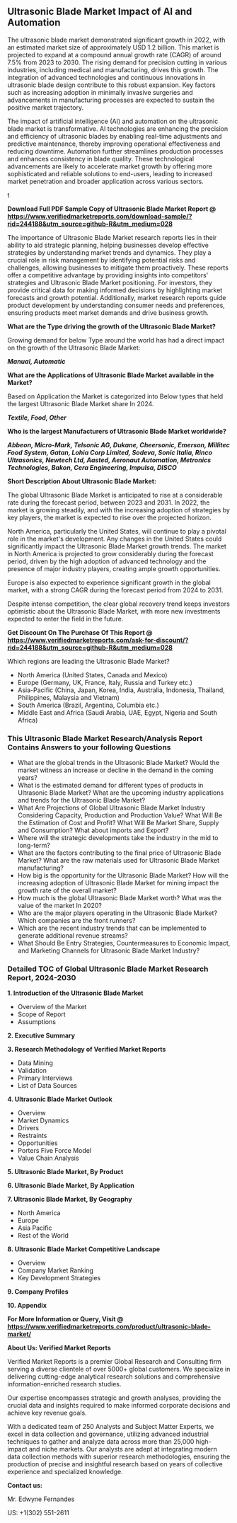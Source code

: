 <h2>Ultrasonic Blade Market Impact of AI and Automation</h2><p>The ultrasonic blade market demonstrated significant growth in 2022, with an estimated market size of approximately USD 1.2 billion. This market is projected to expand at a compound annual growth rate (CAGR) of around 7.5% from 2023 to 2030. The rising demand for precision cutting in various industries, including medical and manufacturing, drives this growth. The integration of advanced technologies and continuous innovations in ultrasonic blade design contribute to this robust expansion. Key factors such as increasing adoption in minimally invasive surgeries and advancements in manufacturing processes are expected to sustain the positive market trajectory.</p><p>The impact of artificial intelligence (AI) and automation on the ultrasonic blade market is transformative. AI technologies are enhancing the precision and efficiency of ultrasonic blades by enabling real-time adjustments and predictive maintenance, thereby improving operational effectiveness and reducing downtime. Automation further streamlines production processes and enhances consistency in blade quality. These technological advancements are likely to accelerate market growth by offering more sophisticated and reliable solutions to end-users, leading to increased market penetration and broader application across various sectors.</p>t</p><p id="" class=""><strong>Download Full PDF Sample Copy of Ultrasonic Blade Market Report @ <a href="https://www.verifiedmarketreports.com/download-sample/?rid=244188&utm_source=github-R&utm_medium=028" target="_blank">https://www.verifiedmarketreports.com/download-sample/?rid=244188&utm_source=github-R&utm_medium=028</a></strong></p><p>The importance of&nbsp;Ultrasonic Blade Market research reports lies in their ability to aid strategic planning, helping businesses develop effective strategies by understanding market trends and dynamics. They play a crucial role in risk management by identifying potential risks and challenges, allowing businesses to mitigate them proactively. These reports offer a competitive advantage by providing insights into competitors' strategies and Ultrasonic Blade Market positioning. For investors, they provide critical data for making informed decisions by highlighting market forecasts and growth potential. Additionally, market research reports guide product development by understanding consumer needs and preferences, ensuring products meet market demands and drive business growth.</p><p><strong>What are the&nbsp;Type driving the growth of the Ultrasonic Blade Market?</strong></p><p id="" class="">Growing demand for below Type around the world has had a direct impact on the growth of the Ultrasonic Blade Market:</p><em><strong>Manual, Automatic</strong></em></p><strong>What are the&nbsp;Applications&nbsp;of Ultrasonic Blade Market available in the Market?</strong></p><p id="" class="">Based on Application the Market is categorized into Below types that held the largest Ultrasonic Blade Market share In 2024.</p><em><strong>Textile, Food, Other</strong></em></p><strong>Who is the largest Manufacturers of Ultrasonic Blade Market worldwide?</strong></p><p><em><strong>Abbeon, Micro-Mark, Telsonic AG, Dukane, Cheersonic, Emerson, Millitec Food System, Gatan, Lohia Corp Limited, Sodeva, Sonic Italia, Rinco Ultrasonics, Newtech Ltd, Aasted, Aeronaut Automation, Metronics Technologies, Bakon, Cera Engineering, Impulsa, DISCO</strong></em></p><p id="" class=""><strong>Short Description About Ultrasonic Blade Market:</strong></p><p>The global Ultrasonic Blade Market is anticipated to rise at a considerable rate during the forecast period, between 2023 and 2031. In 2022, the market is growing steadily, and with the increasing adoption of strategies by key players, the market is expected to rise over the projected horizon.</p><p>North America, particularly the United States, will continue to play a pivotal role in the market's development. Any changes in the United States could significantly impact the Ultrasonic Blade Market growth trends. The market in North America is projected to grow considerably during the forecast period, driven by the high adoption of advanced technology and the presence of major industry players, creating ample growth opportunities.</p><p>Europe is also expected to experience significant growth in the global market, with a strong CAGR during the forecast period from 2024 to 2031.</p><p>Despite intense competition, the clear global recovery trend keeps investors optimistic about the Ultrasonic Blade Market, with more new investments expected to enter the field in the future.</p><p id="" class=""><strong>Get Discount On The Purchase Of This Report @ <a href="https://www.verifiedmarketreports.com/ask-for-discount/?rid=244188&utm_source=github-R&utm_medium=028" target="_blank">https://www.verifiedmarketreports.com/ask-for-discount/?rid=244188&utm_source=github-R&utm_medium=028</a></strong></p>Which regions are leading the Ultrasonic Blade Market?</p><ul><li>North America (United States, Canada and Mexico)</li><li>Europe (Germany, UK, France, Italy, Russia and Turkey etc.)</li><li>Asia-Pacific (China, Japan, Korea, India, Australia, Indonesia, Thailand, Philippines, Malaysia and Vietnam)</li><li>South America (Brazil, Argentina, Columbia etc.)</li><li>Middle East and Africa (Saudi Arabia, UAE, Egypt, Nigeria and South Africa)</li></ul><h3 id="" class="">This Ultrasonic Blade Market Research/Analysis Report Contains Answers to your following Questions</h3><ul><li>What are the global trends in the Ultrasonic Blade Market? Would the market witness an increase or decline in the demand in the coming years?</li><li>What is the estimated demand for different types of products in Ultrasonic Blade Market? What are the upcoming industry applications and trends for the Ultrasonic Blade Market?</li><li>What Are Projections of Global Ultrasonic Blade Market Industry Considering Capacity, Production and Production Value? What Will Be the Estimation of Cost and Profit? What Will Be Market Share, Supply and Consumption? What about imports and Export?</li><li>Where will the strategic developments take the industry in the mid to long-term?</li><li>What are the factors contributing to the final price of Ultrasonic Blade Market? What are the raw materials used for Ultrasonic Blade Market manufacturing?</li><li>How big is the opportunity for the Ultrasonic Blade Market? How will the increasing adoption of Ultrasonic Blade Market for mining impact the growth rate of the overall market?</li><li>How much is the global Ultrasonic Blade Market worth? What was the value of the market In 2020?</li><li>Who are the major players operating in the Ultrasonic Blade Market? Which companies are the front runners?</li><li>Which are the recent industry trends that can be implemented to generate additional revenue streams?</li><li>What Should Be Entry Strategies, Countermeasures to Economic Impact, and Marketing Channels for Ultrasonic Blade Market Industry?</li></ul><h3 id="" class="">Detailed TOC of Global Ultrasonic Blade Market Research Report, 2024-2030</h3><p id="" class=""><strong>1. Introduction of the Ultrasonic Blade Market</strong></p><ul><li>Overview of the Market</li><li>Scope of Report</li><li>Assumptions</li></ul><p id="" class=""><strong>2. Executive Summary</strong></p><p id="" class=""><strong>3. Research Methodology of Verified Market Reports</strong></p><ul><li>Data Mining</li><li>Validation</li><li>Primary Interviews</li><li>List of Data Sources</li></ul><p id="" class=""><strong>4. Ultrasonic Blade Market Outlook</strong></p><ul><li>Overview</li><li>Market Dynamics</li><li>Drivers</li><li>Restraints</li><li>Opportunities</li><li>Porters Five Force Model</li><li>Value Chain Analysis</li></ul><p id="" class=""><strong>5. Ultrasonic Blade Market, By Product</strong></p><p id="" class=""><strong>6. Ultrasonic Blade Market, By Application</strong></p><p id="" class=""><strong>7. Ultrasonic Blade Market, By Geography</strong></p><ul><li>North America</li><li>Europe</li><li>Asia Pacific</li><li>Rest of the World</li></ul><p id="" class=""><strong>8. Ultrasonic Blade Market Competitive Landscape</strong></p><ul><li>Overview</li><li>Company Market Ranking</li><li>Key Development Strategies</li></ul><p id="" class=""><strong>9. Company Profiles</strong></p><p id="" class=""><strong>10. Appendix</strong></p><p id="" class=""><strong>For More Information or Query, Visit @ <a href="https://www.verifiedmarketreports.com/product/ultrasonic-blade-market/" target="_blank">https://www.verifiedmarketreports.com/product/ultrasonic-blade-market/</a></strong></p><p id="" class=""><strong>About Us: Verified Market Reports</strong></p><p id="" class="">Verified Market Reports is a premier Global Research and Consulting firm serving a diverse clientele of over 5000+ global customers. We specialize in delivering cutting-edge analytical research solutions and comprehensive information-enriched research studies.</p><p id="" class="">Our expertise encompasses strategic and growth analyses, providing the crucial data and insights required to make informed corporate decisions and achieve key revenue goals.</p><p id="" class="">With a dedicated team of 250 Analysts and Subject Matter Experts, we excel in data collection and governance, utilizing advanced industrial techniques to gather and analyze data across more than 25,000 high-impact and niche markets. Our analysts are adept at integrating modern data collection methods with superior research methodologies, ensuring the production of precise and insightful research based on years of collective experience and specialized knowledge.</p><p id="" class=""><strong>Contact us:</strong></p><p id="" class="">Mr. Edwyne Fernandes</p><p id="" class="">US: +1(302) 551-2611</p>
